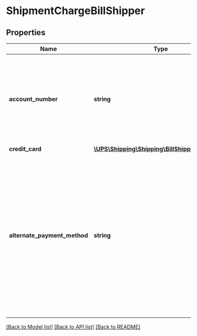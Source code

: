# ShipmentChargeBillShipper

## Properties
Name | Type | Description | Notes
------------ | ------------- | ------------- | -------------
**account_number** | **string** | UPS account number.  Must be the same UPS account number as the one provided in Shipper/ShipperNumber.   Either this element or one of the sibling elements CreditCard or AlternatePaymentMethod must be provided, but all of them may not be provided. | [optional] 
**credit_card** | [**\UPS\Shipping\Shipping\BillShipperCreditCard**](BillShipperCreditCard.md) |  | [optional] 
**alternate_payment_method** | **string** | Alternate Payment Method.  Valid value: 01&#x3D; PayPal  Only valid for forward shipments. It is not valid for Return or Import Control shipments.   This element or one of the sibling elements CreditCard or AccountNumber must be provided, but all of them may not be provided.   PayPal 01: Is only valid for forward shipments. It is not valid for Return or Import Control shipments.   This element or one of the sibling elements CreditCard or AccountNumber must be provided, but all of them may not be provided. | [optional] 

[[Back to Model list]](../../README.md#documentation-for-models) [[Back to API list]](../../README.md#documentation-for-api-endpoints) [[Back to README]](../../README.md)

